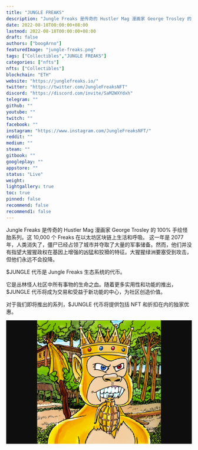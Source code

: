 ```yaml
---
title: "JUNGLE FREAKS"
description: "Jungle Freaks 是传奇的 Hustler Mag 漫画家 George Trosley 的 100% 手绘怪胎系列。这 10,000 个怪胎在以太坊上生活和呼吸"
date: 2022-08-18T00:00:00+08:00
lastmod: 2022-08-18T00:00:00+08:00
draft: false
authors: ["boogArno"]
featuredImage: "jungle-freaks.png"
tags: ["Collectibles","JUNGLE FREAKS"]
categories: ["nfts"]
nfts: ["Collectibles"]
blockchain: "ETH"
website: "https://junglefreaks.io/"
twitter: "https://twitter.com/JungleFreaksNFT"
discord: "https://discord.com/invite/SaM2WXYdxh"
telegram: ""
github: ""
youtube: ""
twitch: ""
facebook: ""
instagram: "https://www.instagram.com/JungleFreaksNFT/"
reddit: ""
medium: ""
steam: ""
gitbook: ""
googleplay: ""
appstore: ""
status: "Live"
weight: 
lightgallery: true
toc: true
pinned: false
recommend: false
recommend1: false
---
```

Jungle Freaks 是传奇的 Hustler Mag 漫画家 George Trosley 的 100% 手绘怪胎系列。这 10,000 个 Freaks 在以太坊区块链上生活和呼吸。
这一年是 2077 年，人类消失了，僵尸已经占领了城市并夺取了大量的军事储备。然而，他们并没有指望大猩猩政权在基因上增强的凶猛和狡猾的特征。大猩猩绿洲要塞受到攻击，但他们永远不会投降。

$JUNGLE 代币是 Jungle Freaks 生态系统的代币。

它是丛林怪人社区中所有事物的生命之血。随着更多实用性和功能的推出，$JUNGLE 代币将成为交易和受益于新功能的中心，为社区创造价值。

对于我们即将推出的系列，$JUNGLE 代币将提供包括 NFT 和折扣在内的独家优惠。

![junglefreaks-dapp-collectibles-ethereum-image1_c6c0a28beaeb6d0e0dec75b8b8849259](junglefreaks-dapp-collectibles-ethereum-image1_c6c0a28beaeb6d0e0dec75b8b8849259.png)